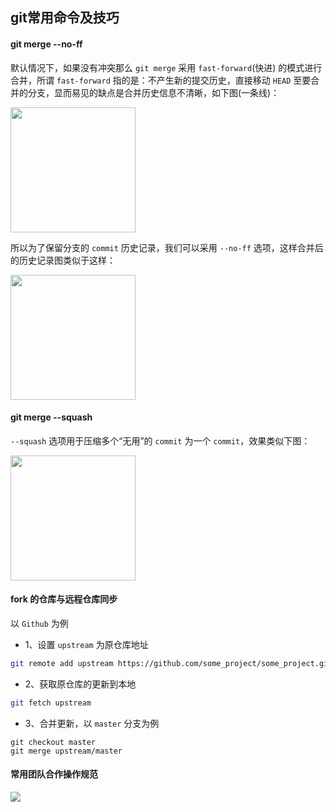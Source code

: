 ## git常用命令及技巧

#### git merge --no-ff

默认情况下，如果没有冲突那么 `git merge` 采用 `fast-forward`(快进) 的模式进行合并，所谓 `fast-forward` 指的是：不产生新的提交历史，直接移动 `HEAD` 至要合并的分支，显而易见的缺点是合并历史信息不清晰，如下图(一条线)：

<img src="../../asset/img/git-merge.png" width="200" />

所以为了保留分支的 `commit` 历史记录，我们可以采用 `--no-ff` 选项，这样合并后的历史记录图类似于这样：

<img src="../../asset/img/git-merge-noff.png" width="200" />

#### git merge --squash

`--squash` 选项用于压缩多个“无用”的 `commit` 为一个 `commit`，效果类似下图：

<img src="../../asset/img/git-merge-squash.png" width="200" />

#### fork 的仓库与远程仓库同步

以 `Github` 为例

* 1、设置 `upstream` 为原仓库地址

```sh
git remote add upstream https://github.com/some_project/some_project.git
```

* 2、获取原仓库的更新到本地

```sh
git fetch upstream
```

* 3、合并更新，以 `master` 分支为例

```
git checkout master
git merge upstream/master
```

#### 常用团队合作操作规范

![](http://7xlolm.com1.z0.glb.clouddn.com/2018-02-20-113110.jpg)
